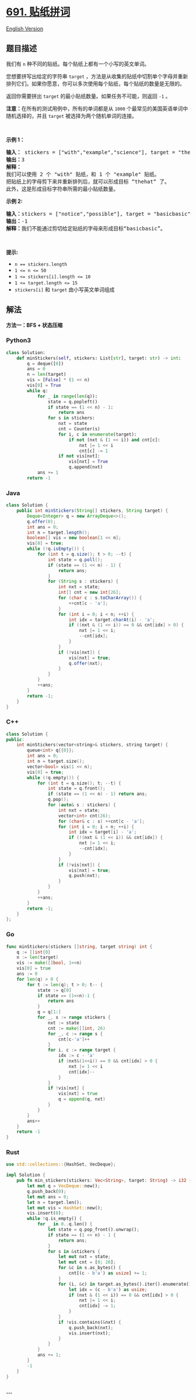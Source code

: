 # [691. 贴纸拼词](https://leetcode.cn/problems/stickers-to-spell-word)

[English Version](/solution/0600-0699/0691.Stickers%20to%20Spell%20Word/README_EN.md)

## 题目描述

<!-- 这里写题目描述 -->

<p>我们有 <code>n</code> 种不同的贴纸。每个贴纸上都有一个小写的英文单词。</p>

<p>您想要拼写出给定的字符串 <code>target</code>&nbsp;，方法是从收集的贴纸中切割单个字母并重新排列它们。如果你愿意，你可以多次使用每个贴纸，每个贴纸的数量是无限的。</p>

<p>返回你需要拼出 <code>target</code>&nbsp;的最小贴纸数量。如果任务不可能，则返回 <code>-1</code> 。</p>

<p><strong>注意：</strong>在所有的测试用例中，所有的单词都是从 <code>1000</code> 个最常见的美国英语单词中随机选择的，并且 <code>target</code>&nbsp;被选择为两个随机单词的连接。</p>

<p>&nbsp;</p>

<p><strong>示例 1：</strong></p>

<pre>
<strong>输入：</strong> stickers = ["with","example","science"], target = "thehat"
<b>输出：</b>3
<strong>解释：
</strong>我们可以使用 2 个 "with" 贴纸，和 1 个 "example" 贴纸。
把贴纸上的字母剪下来并重新排列后，就可以形成目标 “thehat“ 了。
此外，这是形成目标字符串所需的最小贴纸数量。
</pre>

<p><strong>示例 2:</strong></p>

<pre>
<b>输入：</b>stickers = ["notice","possible"], target = "basicbasic"
<b>输出：</b>-1
<strong>解释：</strong>我们不能通过剪切给定贴纸的字母来形成目标“basicbasic”。</pre>

<p>&nbsp;</p>

<p><strong>提示:</strong></p>

<ul>
	<li><code>n == stickers.length</code></li>
	<li><code>1 &lt;= n &lt;= 50</code></li>
	<li><code>1 &lt;= stickers[i].length &lt;= 10</code></li>
	<li><code>1 &lt;= target.length &lt;= 15</code></li>
	<li><code>stickers[i]</code>&nbsp;和&nbsp;<code>target</code>&nbsp;由小写英文单词组成</li>
</ul>

## 解法

<!-- 这里可写通用的实现逻辑 -->

**方法一：BFS + 状态压缩**

<!-- tabs:start -->

### **Python3**

<!-- 这里可写当前语言的特殊实现逻辑 -->

```python
class Solution:
    def minStickers(self, stickers: List[str], target: str) -> int:
        q = deque([0])
        ans = 0
        n = len(target)
        vis = [False] * (1 << n)
        vis[0] = True
        while q:
            for _ in range(len(q)):
                state = q.popleft()
                if state == (1 << n) - 1:
                    return ans
                for s in stickers:
                    nxt = state
                    cnt = Counter(s)
                    for i, c in enumerate(target):
                        if not (nxt & (1 << i)) and cnt[c]:
                            nxt |= 1 << i
                            cnt[c] -= 1
                    if not vis[nxt]:
                        vis[nxt] = True
                        q.append(nxt)
            ans += 1
        return -1
```

### **Java**

<!-- 这里可写当前语言的特殊实现逻辑 -->

```java
class Solution {
    public int minStickers(String[] stickers, String target) {
        Deque<Integer> q = new ArrayDeque<>();
        q.offer(0);
        int ans = 0;
        int n = target.length();
        boolean[] vis = new boolean[1 << n];
        vis[0] = true;
        while (!q.isEmpty()) {
            for (int t = q.size(); t > 0; --t) {
                int state = q.poll();
                if (state == (1 << n) - 1) {
                    return ans;
                }
                for (String s : stickers) {
                    int nxt = state;
                    int[] cnt = new int[26];
                    for (char c : s.toCharArray()) {
                        ++cnt[c - 'a'];
                    }
                    for (int i = 0; i < n; ++i) {
                        int idx = target.charAt(i) - 'a';
                        if ((nxt & (1 << i)) == 0 && cnt[idx] > 0) {
                            nxt |= 1 << i;
                            --cnt[idx];
                        }
                    }
                    if (!vis[nxt]) {
                        vis[nxt] = true;
                        q.offer(nxt);
                    }
                }
            }
            ++ans;
        }
        return -1;
    }
}
```

### **C++**

```cpp
class Solution {
public:
    int minStickers(vector<string>& stickers, string target) {
        queue<int> q{{0}};
        int ans = 0;
        int n = target.size();
        vector<bool> vis(1 << n);
        vis[0] = true;
        while (!q.empty()) {
            for (int t = q.size(); t; --t) {
                int state = q.front();
                if (state == (1 << n) - 1) return ans;
                q.pop();
                for (auto& s : stickers) {
                    int nxt = state;
                    vector<int> cnt(26);
                    for (char& c : s) ++cnt[c - 'a'];
                    for (int i = 0; i < n; ++i) {
                        int idx = target[i] - 'a';
                        if (!(nxt & (1 << i)) && cnt[idx]) {
                            nxt |= 1 << i;
                            --cnt[idx];
                        }
                    }
                    if (!vis[nxt]) {
                        vis[nxt] = true;
                        q.push(nxt);
                    }
                }
            }
            ++ans;
        }
        return -1;
    }
};
```

### **Go**

```go
func minStickers(stickers []string, target string) int {
	q := []int{0}
	n := len(target)
	vis := make([]bool, 1<<n)
	vis[0] = true
	ans := 0
	for len(q) > 0 {
		for t := len(q); t > 0; t-- {
			state := q[0]
			if state == (1<<n)-1 {
				return ans
			}
			q = q[1:]
			for _, s := range stickers {
				nxt := state
				cnt := make([]int, 26)
				for _, c := range s {
					cnt[c-'a']++
				}
				for i, c := range target {
					idx := c - 'a'
					if (nxt&(1<<i)) == 0 && cnt[idx] > 0 {
						nxt |= 1 << i
						cnt[idx]--
					}
				}
				if !vis[nxt] {
					vis[nxt] = true
					q = append(q, nxt)
				}
			}
		}
		ans++
	}
	return -1
}
```

### **Rust**

```rust
use std::collections::{HashSet, VecDeque};

impl Solution {
    pub fn min_stickers(stickers: Vec<String>, target: String) -> i32 {
        let mut q = VecDeque::new();
        q.push_back(0);
        let mut ans = 0;
        let n = target.len();
        let mut vis = HashSet::new();
        vis.insert(0);
        while !q.is_empty() {
            for _ in 0..q.len() {
                let state = q.pop_front().unwrap();
                if state == (1 << n) - 1 {
                    return ans;
                }
                for s in &stickers {
                    let mut nxt = state;
                    let mut cnt = [0; 26];
                    for &c in s.as_bytes() {
                        cnt[(c - b'a') as usize] += 1;
                    }
                    for (i, &c) in target.as_bytes().iter().enumerate() {
                        let idx = (c - b'a') as usize;
                        if (nxt & (1 << i)) == 0 && cnt[idx] > 0 {
                            nxt |= 1 << i;
                            cnt[idx] -= 1;
                        }
                    }
                    if !vis.contains(&nxt) {
                        q.push_back(nxt);
                        vis.insert(nxt);
                    }
                }
            }
            ans += 1;
        }
        -1
    }
}
```

### **...**

```

```

<!-- tabs:end -->
